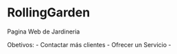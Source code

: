 # RollingGarden

Pagina Web de Jardineria

Obetivos: - Contactar más clientes - Ofrecer un Servicio -
